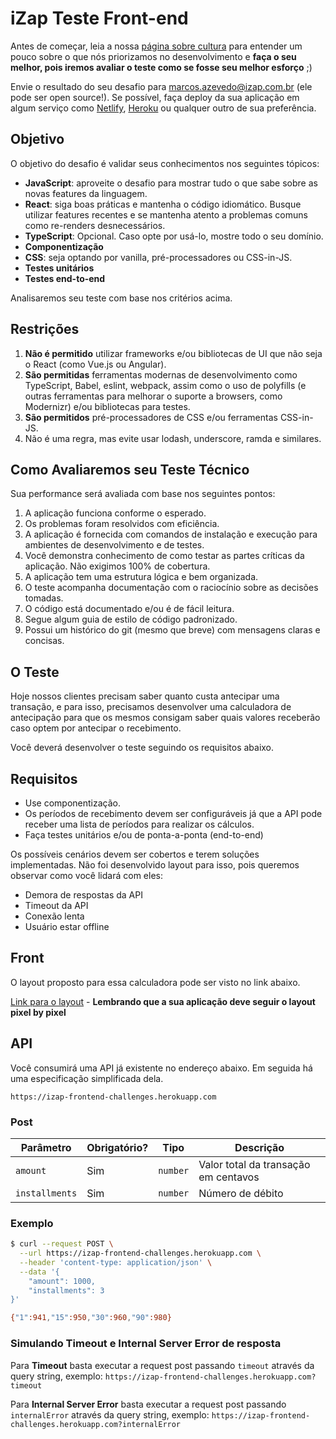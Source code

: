 # iZap Teste Front-end

Antes de começar, leia a nossa [página sobre cultura](https://izap.com.br/quem-somos.html) para entender um pouco sobre o que nós priorizamos no desenvolvimento e **faça o seu melhor, pois iremos avaliar o teste como se fosse seu melhor esforço** ;)

Envie o resultado do seu desafio para marcos.azevedo@izap.com.br (ele pode ser open source!).
Se possível, faça deploy da sua aplicação em algum serviço como [Netlify](https://www.netlify.com/), [Heroku](https://heroku.com/) ou qualquer outro de sua preferência.

## Objetivo

O objetivo do desafio é validar seus conhecimentos nos seguintes tópicos:

- **JavaScript**: aproveite o desafio para mostrar tudo o que sabe sobre as novas features da linguagem.
- **React**: siga boas práticas e mantenha o código idiomático. Busque utilizar features recentes e se mantenha atento a problemas comuns como re-renders desnecessários.
- **TypeScript**: Opcional. Caso opte por usá-lo, mostre todo o seu domínio.
- **Componentização**
- **CSS**: seja optando por vanilla, pré-processadores ou CSS-in-JS.
- **Testes unitários**
- **Testes end-to-end**

Analisaremos seu teste com base nos critérios acima.

## Restrições

1.  **Não é permitido** utilizar frameworks e/ou bibliotecas de UI que não seja o React (como Vue.js ou Angular).
2.  **São permitidas** ferramentas modernas de desenvolvimento como TypeScript, Babel, eslint, webpack, assim como o uso de polyfills (e outras ferramentas para melhorar o suporte a browsers, como Modernizr) e/ou bibliotecas para testes.
3.  **São permitidos** pré-processadores de CSS e/ou ferramentas CSS-in-JS.
4.  Não é uma regra, mas evite usar lodash, underscore, ramda e similares.

## Como Avaliaremos seu Teste Técnico

Sua performance será avaliada com base nos seguintes pontos:

1. A aplicação funciona conforme o esperado.
2. Os problemas foram resolvidos com eficiência.
3. A aplicação é fornecida com comandos de instalação e execução para ambientes de desenvolvimento e de testes.
4. Você demonstra conhecimento de como testar as partes críticas da aplicação. Não exigimos 100% de cobertura.
5. A aplicação tem uma estrutura lógica e bem organizada.
6. O teste acompanha documentação com o raciocínio sobre as decisões tomadas.
7. O código está documentado e/ou é de fácil leitura.
8. Segue algum guia de estilo de código padronizado.
9. Possui um histórico do git (mesmo que breve) com mensagens claras e concisas.

## O Teste

Hoje nossos clientes precisam saber quanto custa antecipar uma transação, e para isso, precisamos desenvolver uma calculadora de antecipação para que os mesmos consigam saber quais valores receberão caso optem por antecipar o recebimento.

Você deverá desenvolver o teste seguindo os requisitos abaixo.

## Requisitos

- Use componentização.
- Os períodos de recebimento devem ser configuráveis já que a API pode receber uma lista de períodos para realizar os cálculos.
- Faça testes unitários e/ou de ponta-a-ponta (end-to-end)

Os possíveis cenários devem ser cobertos e terem soluções implementadas. Não foi desenvolvido layout para isso, pois queremos observar como você lidará com eles:

- Demora de respostas da API
- Timeout da API
- Conexão lenta
- Usuário estar offline

## Front

O layout proposto para essa calculadora pode ser visto no link abaixo.

[Link para o layout](https://www.figma.com/file/) - **Lembrando que a sua aplicação deve seguir o layout pixel by pixel**

## API

Você consumirá uma API já existente no endereço abaixo. Em seguida há uma especificação simplificada dela.

`https://izap-frontend-challenges.herokuapp.com`

### Post

| Parâmetro      | Obrigatório? | Tipo            | Descrição                                                   |
| -------------- | ------------ | --------------- | ----------------------------------------------------------  |
| `amount`       | Sim          | `number`        | Valor total da transação em centavos                        |
| `installments` | Sim          | `number`        | Número de débito                                            |

### Exemplo

```bash
$ curl --request POST \
  --url https://izap-frontend-challenges.herokuapp.com \
  --header 'content-type: application/json' \
  --data '{
	"amount": 1000,
	"installments": 3
}'

{"1":941,"15":950,"30":960,"90":980}
```

### Simulando Timeout e Internal Server Error de resposta

Para **Timeout** basta executar a request post passando `timeout` através da query string, exemplo:
`https://izap-frontend-challenges.herokuapp.com?timeout`

Para **Internal Server Error** basta executar a request post passando `internalError` através da query string, exemplo:
`https://izap-frontend-challenges.herokuapp.com?internalError`

